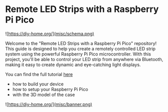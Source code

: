 # Remote LED Strips with a Raspberry Pi Pico

![https://diy-home.org/](misc/schema.png)

Welcome to the "Remote LED Strips with a Raspberry Pi Pico" 
repository! This guide is designed to help you create a 
remotely controlled LED strip system using the powerful 
Raspberry Pi Pico microcontroller. With this project, 
you'll be able to control your LED strip from anywhere via 
Bluetooth, making it easy to create dynamic and eye-catching 
light displays.

You can find the full tutorial [here](https://diy-home.org/remote-led-strips-with-a-raspberry-pi-pico/)
- how to build your device
- how to setup your Raspberry Pi Pico
- with the 3D model of the case

![https://diy-home.org/](misc/banner.png)
